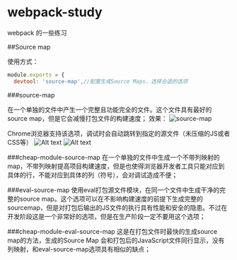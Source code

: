 # webpack-study
webpack 的一些练习

##Source map

使用方式：
```javascript
module.exports = {
  devtool: 'source-map',//配置生成Source Maps，选择合适的选项	
```

###source-map

   在一个单独的文件中产生一个完整且功能完全的文件。这个文件具有最好的source map，但是它会减慢打包文件的构建速度；
  效果：
  ![source-map](./1491559307755.png)

 Chrome浏览器支持该选项，调试时会自动跳转到指定的源文件（未压缩的JS或者CSS等）
 ![Alt text](./1491559404537.png)
![Alt text](./1491559425798.png)


###cheap-module-source-map
在一个单独的文件中生成一个不带列映射的map，不带列映射提高项目构建速度，但是也使得浏览器开发者工具只能对应到具体的行，不能对应到具体的列（符号），会对调试造成不便；

###eval-source-map
使用eval打包源文件模块，在同一个文件中生成干净的完整的source map。这个选项可以在不影响构建速度的前提下生成完整的sourcemap，但是对打包后输出的JS文件的执行具有性能和安全的隐患。不过在开发阶段这是一个非常好的选项，但是在生产阶段一定不要用这个选项；


###cheap-module-eval-source-map
这是在打包文件时最快的生成source map的方法，生成的Source Map 会和打包后的JavaScript文件同行显示，没有列映射，和eval-source-map选项具有相似的缺点；
